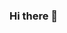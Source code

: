 ### Hi there 👋

<!--
**jhu12/jhu12** is a ✨ _special_ ✨ repository because its `README.md` (this file) appears on your GitHub profile.

My name is Jack, I'm a fourth year student at University of British Columbia studying business and computer science!
